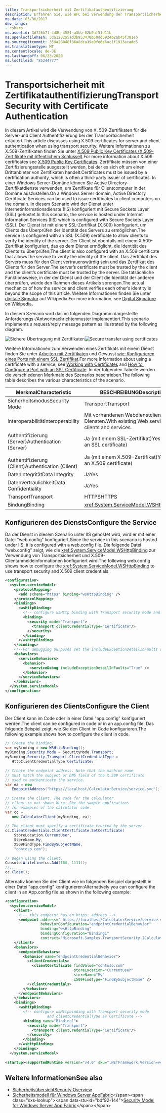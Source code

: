 ```yaml
---
title: Transportsicherheit mit Zertifikatauthentifizierung
description: Erfahren Sie, wie WFC bei Verwendung der Transportsicherheit Zertifikate für die Server-und Client Authentifizierung verwendet.
ms.date: 03/30/2017
dev_langs:
- csharp
ms.assetid: 3d726b71-4d8b-4581-a3bb-02b9af51d11b
ms.openlocfilehash: 3da1202a5ad3b953470b50dd5924b2ab45f301eb
ms.sourcegitcommit: 358a28048f36a8dca39a9fe6e6ac1f1913acadd5
ms.translationtype: MT
ms.contentlocale: de-DE
ms.lasthandoff: 06/23/2020
ms.locfileid: "85244777"
---
```

# <a name="transport-security-with-certificate-authentication"></a><span data-ttu-id="bdf92-103">Transportsicherheit mit Zertifikatauthentifizierung</span><span class="sxs-lookup"><span data-stu-id="bdf92-103">Transport Security with Certificate Authentication</span></span>

<span data-ttu-id="bdf92-104">In diesem Artikel wird die Verwendung von X. 509-Zertifikaten für die Server-und Client Authentifizierung bei der Transportsicherheit erläutert.</span><span class="sxs-lookup"><span data-stu-id="bdf92-104">This article discusses using X.509 certificates for server and client authentication when using transport security.</span></span> <span data-ttu-id="bdf92-105">Weitere Informationen zu X.509-Zertifikaten finden Sie unter [X.509 Public Key Certificates (X.509-Zertifikate mit öffentlichem Schlüssel)](/windows/desktop/SecCertEnroll/about-x-509-public-key-certificates).</span><span class="sxs-lookup"><span data-stu-id="bdf92-105">For more information about X.509 certificates see [X.509 Public Key Certificates](/windows/desktop/SecCertEnroll/about-x-509-public-key-certificates).</span></span> <span data-ttu-id="bdf92-106">Zertifikate müssen von einer Zertifizierungsstelle ausgestellt werden, bei der es sich oft um einen Drittanbieter von Zertifikaten handelt.</span><span class="sxs-lookup"><span data-stu-id="bdf92-106">Certificates must be issued by a certification authority, which is often a third-party issuer of certificates.</span></span> <span data-ttu-id="bdf92-107">In einer Windows Server-Domäne können Sie Active Directory-Zertifikatdienste verwenden, um Zertifikate für Clientcomputer in der Domäne auszustellen.</span><span class="sxs-lookup"><span data-stu-id="bdf92-107">On a Windows Server domain, Active Directory Certificate Services can be used to issue certificates to client computers on the domain.</span></span> <span data-ttu-id="bdf92-108">In diesem Szenario wird der Dienst unter Internetinformationsdienste (IIS) konfiguriert mit Secure Sockets Layer (SSL) gehostet.</span><span class="sxs-lookup"><span data-stu-id="bdf92-108">In this scenario, the service is hosted under Internet Information Services (IIS) which is configured with Secure Sockets Layer (SSL).</span></span> <span data-ttu-id="bdf92-109">Der Dienst ist mit einem SSL-Zertifikat (X.509) konfiguriert, um Clients das Überprüfen der Identität des Servers zu ermöglichen.</span><span class="sxs-lookup"><span data-stu-id="bdf92-109">The service is configured with an SSL (X.509) certificate to allow clients to verify the identity of the server.</span></span> <span data-ttu-id="bdf92-110">Der Client ist ebenfalls mit einem X.509-Zertifikat konfiguriert, das es dem Dienst ermöglicht, die Identität des Clients zu überprüfen.</span><span class="sxs-lookup"><span data-stu-id="bdf92-110">The client is also configured with an X.509 certificate that allows the service to verify the identity of the client.</span></span> <span data-ttu-id="bdf92-111">Das Zertifikat des Servers muss für den Client vertrauenswürdig sein und das Zertifikat des Clients für den Server.</span><span class="sxs-lookup"><span data-stu-id="bdf92-111">The server’s certificate must be trusted by the client and the client’s certificate must be trusted by the server.</span></span> <span data-ttu-id="bdf92-112">Die tatsächliche Funktionsweise, in der der Dienst und der Client die Identität der anderen überprüfen, würde den Rahmen dieses Artikels sprengen.</span><span class="sxs-lookup"><span data-stu-id="bdf92-112">The actual mechanics of how the service and client verifies each other’s identity is beyond the scope of this article.</span></span> <span data-ttu-id="bdf92-113">Weitere Informationen finden Sie unter [digitale Signatur](https://en.wikipedia.org/wiki/Digital_signature) auf Wikipedia.</span><span class="sxs-lookup"><span data-stu-id="bdf92-113">For more information, see [Digital Signature](https://en.wikipedia.org/wiki/Digital_signature) on Wikipedia.</span></span>
  
 <span data-ttu-id="bdf92-114">In diesem Szenario wird das im folgenden Diagramm dargestellte Anforderungs-/Antwortnachrichtenmuster implementiert.</span><span class="sxs-lookup"><span data-stu-id="bdf92-114">This scenario implements a request/reply message pattern as illustrated by the following diagram.</span></span>  
  
 <span data-ttu-id="bdf92-115">![Sichere Übertragung mit Zertifikaten](media/8f7b8968-899f-4538-a9e8-0eaa872a291c.gif "8f 7b8968-899f-4538-a9e8-0eaa872a291c")</span><span class="sxs-lookup"><span data-stu-id="bdf92-115">![Secure transfer using certificates](media/8f7b8968-899f-4538-a9e8-0eaa872a291c.gif "8f7b8968-899f-4538-a9e8-0eaa872a291c")</span></span>  
  
 <span data-ttu-id="bdf92-116">Weitere Informationen zum Verwenden eines Zertifikats mit einem Dienst finden Sie unter [Arbeiten mit Zertifikaten](working-with-certificates.md) und Gewusst [wie: Konfigurieren eines Ports mit einem SSL-Zertifikat](how-to-configure-a-port-with-an-ssl-certificate.md).</span><span class="sxs-lookup"><span data-stu-id="bdf92-116">For more information about using a certificate with a service, see [Working with Certificates](working-with-certificates.md) and [How to: Configure a Port with an SSL Certificate](how-to-configure-a-port-with-an-ssl-certificate.md).</span></span> <span data-ttu-id="bdf92-117">In der folgenden Tabelle werden die verschiedenen Merkmale des Szenarios beschrieben.</span><span class="sxs-lookup"><span data-stu-id="bdf92-117">The following table describes the various characteristics of the scenario.</span></span>  
  
|<span data-ttu-id="bdf92-118">Merkmal</span><span class="sxs-lookup"><span data-stu-id="bdf92-118">Characteristic</span></span>|<span data-ttu-id="bdf92-119">BESCHREIBUNG</span><span class="sxs-lookup"><span data-stu-id="bdf92-119">Description</span></span>|  
|--------------------|-----------------|  
|<span data-ttu-id="bdf92-120">Sicherheitsmodus</span><span class="sxs-lookup"><span data-stu-id="bdf92-120">Security Mode</span></span>|<span data-ttu-id="bdf92-121">Transport</span><span class="sxs-lookup"><span data-stu-id="bdf92-121">Transport</span></span>|  
|<span data-ttu-id="bdf92-122">Interoperabilität</span><span class="sxs-lookup"><span data-stu-id="bdf92-122">Interoperability</span></span>|<span data-ttu-id="bdf92-123">Mit vorhandenen Webdienstclients und Diensten.</span><span class="sxs-lookup"><span data-stu-id="bdf92-123">With existing Web service clients and services.</span></span>|  
|<span data-ttu-id="bdf92-124">Authentifizierung (Server)</span><span class="sxs-lookup"><span data-stu-id="bdf92-124">Authentication (Server)</span></span><br /><br /> <span data-ttu-id="bdf92-125">Authentifizierung (Client)</span><span class="sxs-lookup"><span data-stu-id="bdf92-125">Authentication (Client)</span></span>|<span data-ttu-id="bdf92-126">Ja (mit einem SSL-Zertifikat)</span><span class="sxs-lookup"><span data-stu-id="bdf92-126">Yes (using an SSL certificate)</span></span><br /><br /> <span data-ttu-id="bdf92-127">Ja (mit einem X.509-Zertifikat)</span><span class="sxs-lookup"><span data-stu-id="bdf92-127">Yes (using an X.509 certificate)</span></span>|  
|<span data-ttu-id="bdf92-128">Datenintegrität</span><span class="sxs-lookup"><span data-stu-id="bdf92-128">Data Integrity</span></span>|<span data-ttu-id="bdf92-129">Ja</span><span class="sxs-lookup"><span data-stu-id="bdf92-129">Yes</span></span>|  
|<span data-ttu-id="bdf92-130">Datenvertraulichkeit</span><span class="sxs-lookup"><span data-stu-id="bdf92-130">Data Confidentiality</span></span>|<span data-ttu-id="bdf92-131">Ja</span><span class="sxs-lookup"><span data-stu-id="bdf92-131">Yes</span></span>|  
|<span data-ttu-id="bdf92-132">Transport</span><span class="sxs-lookup"><span data-stu-id="bdf92-132">Transport</span></span>|<span data-ttu-id="bdf92-133">HTTPS</span><span class="sxs-lookup"><span data-stu-id="bdf92-133">HTTPS</span></span>|  
|<span data-ttu-id="bdf92-134">Bindung</span><span class="sxs-lookup"><span data-stu-id="bdf92-134">Binding</span></span>|<xref:System.ServiceModel.WSHttpBinding>|  
  
## <a name="configure-the-service"></a><span data-ttu-id="bdf92-135">Konfigurieren des Diensts</span><span class="sxs-lookup"><span data-stu-id="bdf92-135">Configure the Service</span></span>  
 <span data-ttu-id="bdf92-136">Da der Dienst in diesem Szenario unter IIS gehostet wird, wird er mit einer Datei "web.config" konfiguriert.</span><span class="sxs-lookup"><span data-stu-id="bdf92-136">Since the service in this scenario is hosted under IIS, it is configured with a web.config file.</span></span> <span data-ttu-id="bdf92-137">Die folgende Datei "web.config" zeigt, wie die <xref:System.ServiceModel.WSHttpBinding> zur Verwendung von Transportsicherheit und X.509-Clientanmeldeinformationen konfiguriert wird.</span><span class="sxs-lookup"><span data-stu-id="bdf92-137">The following web.config shows how to configure the <xref:System.ServiceModel.WSHttpBinding> to use transport security and X.509 client credentials.</span></span>  
  
```xml  
<configuration>  
  <system.serviceModel>  
    <protocolMapping>  
      <add scheme="https" binding="wsHttpBinding" />  
    </protocolMapping>  
    <bindings>  
      <wsHttpBinding>  
        <!-- configure wsHttp binding with Transport security mode and clientCredentialType as Certificate -->  
        <binding>  
          <security mode="Transport">  
            <transport clientCredentialType="Certificate"/>
          </security>  
        </binding>  
      </wsHttpBinding>  
    </bindings>  
    <!--For debugging purposes set the includeExceptionDetailInFaults attribute to true-->  
    <behaviors>  
      <serviceBehaviors>  
        <behavior>
           <serviceDebug includeExceptionDetailInFaults="True" />  
        </behavior>  
      </serviceBehaviors>  
    </behaviors>  
  </system.serviceModel>  
</configuration>  
```  
  
## <a name="configure-the-client"></a><span data-ttu-id="bdf92-138">Konfigurieren des Clients</span><span class="sxs-lookup"><span data-stu-id="bdf92-138">Configure the Client</span></span>  
 <span data-ttu-id="bdf92-139">Der Client kann im Code oder in einer Datei "app.config" konfiguriert werden.</span><span class="sxs-lookup"><span data-stu-id="bdf92-139">The client can be configured in code or in an app.config file.</span></span> <span data-ttu-id="bdf92-140">Das folgende Beispiel zeigt, wie Sie den Client im Code konfigurieren.</span><span class="sxs-lookup"><span data-stu-id="bdf92-140">The following example shows how to configure the client in code.</span></span>  
  
```csharp
// Create the binding.  
var myBinding = new WSHttpBinding();  
myBinding.Security.Mode = SecurityMode.Transport;  
myBinding.Security.Transport.ClientCredentialType =  
   HttpClientCredentialType.Certificate;  
  
// Create the endpoint address. Note that the machine name
// must match the subject or DNS field of the X.509 certificate  
// used to authenticate the service.
var ea = new  
   EndpointAddress("https://localhost/CalculatorService/service.svc");  
  
// Create the client. The code for the calculator
// client is not shown here. See the sample applications  
// for examples of the calculator code.  
var cc =  
   new CalculatorClient(myBinding, ea);  
  
// The client must specify a certificate trusted by the server.  
cc.ClientCredentials.ClientCertificate.SetCertificate(  
    StoreLocation.CurrentUser,  
    StoreName.My,  
    X509FindType.FindBySubjectName,  
    "contoso.com");  
  
// Begin using the client.  
Console.WriteLine(cc.Add(100, 1111));  
//...  
cc.Close();  
```  
  
 <span data-ttu-id="bdf92-141">Alternativ können Sie den Client wie im folgenden Beispiel dargestellt in einer Datei "app.config" konfigurieren:</span><span class="sxs-lookup"><span data-stu-id="bdf92-141">Alternatively you can configure the client in an App.config file as shown in the following example:</span></span>  
  
```xml  
<configuration>  
  <system.serviceModel>  
    <client>  
      <!-- this endpoint has an https: address -->  
      <endpoint address=" https://localhost/CalculatorService/service.svc "
                behaviorConfiguration="endpointCredentialBehavior"  
                binding="wsHttpBinding"
                bindingConfiguration="Binding1"
                contract="Microsoft.Samples.TransportSecurity.ICalculator"/>  
    </client>  
    <behaviors>  
      <endpointBehaviors>  
        <behavior name="endpointCredentialBehavior">  
          <clientCredentials>  
            <clientCertificate findValue="contoso.com"  
                               storeLocation="CurrentUser"  
                               storeName="My"  
                               x509FindType="FindBySubjectName" />  
          </clientCredentials>  
        </behavior>  
      </endpointBehaviors>  
    </behaviors>  
    <bindings>  
      <wsHttpBinding>  
        <!-- configure wsHttpbinding with Transport security mode  
                   and clientCredentialType as Certificate -->  
        <binding name="Binding1">  
          <security mode="Transport">  
            <transport clientCredentialType="Certificate"/>  
          </security>  
        </binding>  
      </wsHttpBinding>  
    </bindings>  
  </system.serviceModel>  
  
<startup><supportedRuntime version="v4.0" sku=".NETFramework,Version=v4.0"/></startup></configuration>  
```  
  
## <a name="see-also"></a><span data-ttu-id="bdf92-142">Weitere Informationen</span><span class="sxs-lookup"><span data-stu-id="bdf92-142">See also</span></span>

- [<span data-ttu-id="bdf92-143">Sicherheitsübersicht</span><span class="sxs-lookup"><span data-stu-id="bdf92-143">Security Overview</span></span>](security-overview.md)
- <span data-ttu-id="bdf92-144">[Sicherheitsmodell für Windows Server AppFabric](https://docs.microsoft.com/previous-versions/appfabric/ee677202(v=azure.10))</span><span class="sxs-lookup"><span data-stu-id="bdf92-144">[Security Model for Windows Server App Fabric](https://docs.microsoft.com/previous-versions/appfabric/ee677202(v=azure.10))</span></span>
